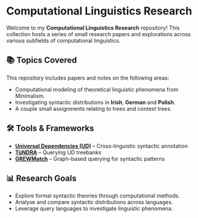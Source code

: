 # Computational Linguistics Research

Welcome to my **Computational Linguistics Research** repository! This collection hosts a series of small research papers and explorations across various subfields of computational linguistics.

## 📚 Topics Covered
This repository includes papers and notes on the following areas:
- Computational modeling of theoretical linguistic phenomena from Minimalism.
- Investigating syntactic distributions in **Irish**, **German** and **Polish**.
- A couple small assignments relating to trees and context trees.

## 🛠️ Tools & Frameworks
- [**Universal Dependencies (UD)**](https://universaldependencies.org/) – Cross-linguistic syntactic annotation
- [**TüNDRA**](https://weblicht.sfs.uni-tuebingen.de/Tundra/about#:~:text=What%20is%20T%C3%BCNDRA%3F,complex%20annotation%20and%20syntactic%20links.) – Querying UD treebanks
- [**GREWMatch**](https://universal.grew.fr/) – Graph-based querying for syntactic patterns

## 📊 Research Goals
- Explore formal syntactic theories through computational methods.
- Analyse and compare syntactic distributions across languages.
- Leverage query languages to investigate linguistic phenomena.
